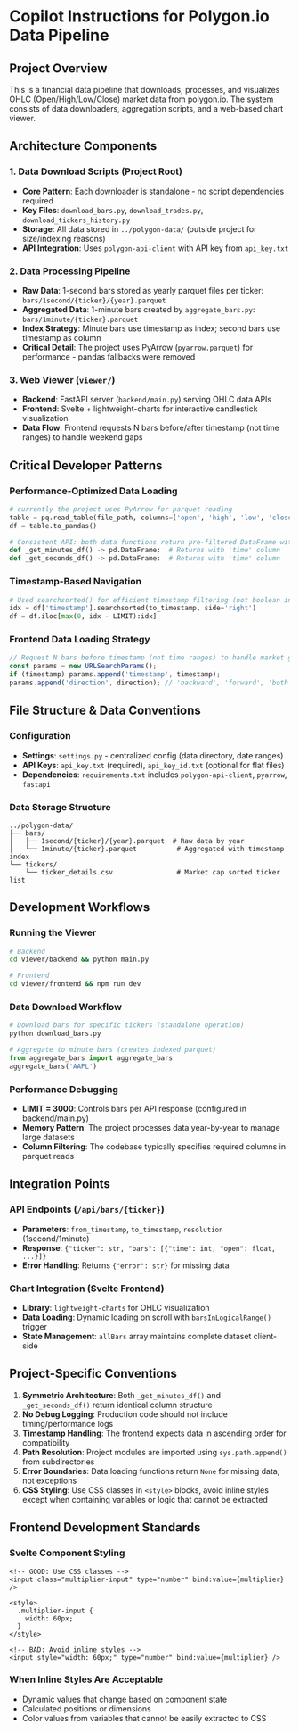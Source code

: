 # Copilot Instructions for Polygon.io Data Pipeline

## Project Overview
This is a financial data pipeline that downloads, processes, and visualizes OHLC (Open/High/Low/Close) market data from polygon.io. The system consists of data downloaders, aggregation scripts, and a web-based chart viewer.

## Architecture Components

### 1. Data Download Scripts (Project Root)
- **Core Pattern**: Each downloader is standalone - no script dependencies required
- **Key Files**: `download_bars.py`, `download_trades.py`, `download_tickers_history.py`
- **Storage**: All data stored in `../polygon-data/` (outside project for size/indexing reasons)
- **API Integration**: Uses `polygon-api-client` with API key from `api_key.txt`

### 2. Data Processing Pipeline
- **Raw Data**: 1-second bars stored as yearly parquet files per ticker: `bars/1second/{ticker}/{year}.parquet`
- **Aggregated Data**: 1-minute bars created by `aggregate_bars.py`: `bars/1minute/{ticker}.parquet`
- **Index Strategy**: Minute bars use timestamp as index; second bars use timestamp as column
- **Critical Detail**: The project uses PyArrow (`pyarrow.parquet`) for performance - pandas fallbacks were removed

### 3. Web Viewer (`viewer/`)
- **Backend**: FastAPI server (`backend/main.py`) serving OHLC data APIs
- **Frontend**: Svelte + lightweight-charts for interactive candlestick visualization
- **Data Flow**: Frontend requests N bars before/after timestamp (not time ranges) to handle weekend gaps

## Critical Developer Patterns

### Performance-Optimized Data Loading
```python
# currently the project uses PyArrow for parquet reading
table = pq.read_table(file_path, columns=['open', 'high', 'low', 'close'])
df = table.to_pandas()

# Consistent API: both data functions return pre-filtered DataFrame with 'time' column
def _get_minutes_df() -> pd.DataFrame:  # Returns with 'time' column
def _get_seconds_df() -> pd.DataFrame:  # Returns with 'time' column
```

### Timestamp-Based Navigation
```python
# Used searchsorted() for efficient timestamp filtering (not boolean indexing)
idx = df['timestamp'].searchsorted(to_timestamp, side='right')
df = df.iloc[max(0, idx - LIMIT):idx]
```

### Frontend Data Loading Strategy
```javascript
// Request N bars before timestamp (not time ranges) to handle market gaps
const params = new URLSearchParams();
if (timestamp) params.append('timestamp', timestamp);
params.append('direction', direction); // 'backward', 'forward', 'both'
```

## File Structure & Data Conventions

### Configuration
- **Settings**: `settings.py` - centralized config (data directory, date ranges)
- **API Keys**: `api_key.txt` (required), `api_key_id.txt` (optional for flat files)
- **Dependencies**: `requirements.txt` includes `polygon-api-client`, `pyarrow`, `fastapi`

### Data Storage Structure
```
../polygon-data/
├── bars/
│   ├── 1second/{ticker}/{year}.parquet  # Raw data by year
│   └── 1minute/{ticker}.parquet          # Aggregated with timestamp index
└── tickers/
    └── ticker_details.csv                # Market cap sorted ticker list
```

## Development Workflows

### Running the Viewer
```bash
# Backend
cd viewer/backend && python main.py

# Frontend  
cd viewer/frontend && npm run dev
```

### Data Download Workflow
```python
# Download bars for specific tickers (standalone operation)
python download_bars.py

# Aggregate to minute bars (creates indexed parquet)
from aggregate_bars import aggregate_bars
aggregate_bars('AAPL')
```

### Performance Debugging
- **LIMIT = 3000**: Controls bars per API response (configured in backend/main.py)
- **Memory Pattern**: The project processes data year-by-year to manage large datasets
- **Column Filtering**: The codebase typically specifies required columns in parquet reads

## Integration Points

### API Endpoints (`/api/bars/{ticker}`)
- **Parameters**: `from_timestamp`, `to_timestamp`, `resolution` (1second/1minute)
- **Response**: `{"ticker": str, "bars": [{"time": int, "open": float, ...}]}`
- **Error Handling**: Returns `{"error": str}` for missing data

### Chart Integration (Svelte Frontend)
- **Library**: `lightweight-charts` for OHLC visualization
- **Data Loading**: Dynamic loading on scroll with `barsInLogicalRange()` trigger
- **State Management**: `allBars` array maintains complete dataset client-side

## Project-Specific Conventions

1. **Symmetric Architecture**: Both `_get_minutes_df()` and `_get_seconds_df()` return identical column structure
2. **No Debug Logging**: Production code should not include timing/performance logs
3. **Timestamp Handling**: The frontend expects data in ascending order for compatibility
4. **Path Resolution**: Project modules are imported using `sys.path.append()` from subdirectories
5. **Error Boundaries**: Data loading functions return `None` for missing data, not exceptions
6. **CSS Styling**: Use CSS classes in `<style>` blocks, avoid inline styles except when containing variables or logic that cannot be extracted

## Frontend Development Standards

### Svelte Component Styling
```svelte
<!-- GOOD: Use CSS classes -->
<input class="multiplier-input" type="number" bind:value={multiplier} />

<style>
  .multiplier-input {
    width: 60px;
  }
</style>

<!-- BAD: Avoid inline styles -->
<input style="width: 60px;" type="number" bind:value={multiplier} />
```

### When Inline Styles Are Acceptable
- Dynamic values that change based on component state
- Calculated positions or dimensions
- Color values from variables that cannot be easily extracted to CSS
